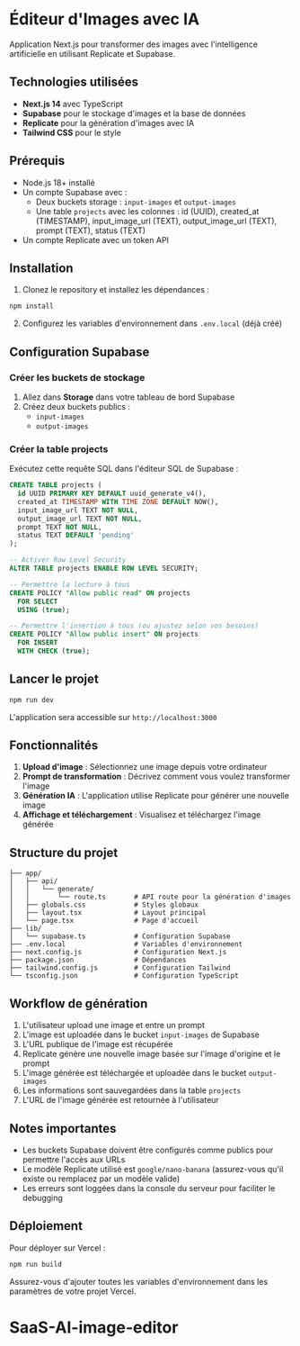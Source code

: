 # Éditeur d'Images avec IA

Application Next.js pour transformer des images avec l'intelligence artificielle en utilisant Replicate et Supabase.

## Technologies utilisées

- **Next.js 14** avec TypeScript
- **Supabase** pour le stockage d'images et la base de données
- **Replicate** pour la génération d'images avec IA
- **Tailwind CSS** pour le style

## Prérequis

- Node.js 18+ installé
- Un compte Supabase avec :
  - Deux buckets storage : `input-images` et `output-images`
  - Une table `projects` avec les colonnes : id (UUID), created_at (TIMESTAMP), input_image_url (TEXT), output_image_url (TEXT), prompt (TEXT), status (TEXT)
- Un compte Replicate avec un token API

## Installation

1. Clonez le repository et installez les dépendances :

```bash
npm install
```

2. Configurez les variables d'environnement dans `.env.local` (déjà créé)

## Configuration Supabase

### Créer les buckets de stockage

1. Allez dans **Storage** dans votre tableau de bord Supabase
2. Créez deux buckets publics :
   - `input-images`
   - `output-images`

### Créer la table projects

Exécutez cette requête SQL dans l'éditeur SQL de Supabase :

```sql
CREATE TABLE projects (
  id UUID PRIMARY KEY DEFAULT uuid_generate_v4(),
  created_at TIMESTAMP WITH TIME ZONE DEFAULT NOW(),
  input_image_url TEXT NOT NULL,
  output_image_url TEXT NOT NULL,
  prompt TEXT NOT NULL,
  status TEXT DEFAULT 'pending'
);

-- Activer Row Level Security
ALTER TABLE projects ENABLE ROW LEVEL SECURITY;

-- Permettre la lecture à tous
CREATE POLICY "Allow public read" ON projects
  FOR SELECT
  USING (true);

-- Permettre l'insertion à tous (ou ajustez selon vos besoins)
CREATE POLICY "Allow public insert" ON projects
  FOR INSERT
  WITH CHECK (true);
```

## Lancer le projet

```bash
npm run dev
```

L'application sera accessible sur `http://localhost:3000`

## Fonctionnalités

1. **Upload d'image** : Sélectionnez une image depuis votre ordinateur
2. **Prompt de transformation** : Décrivez comment vous voulez transformer l'image
3. **Génération IA** : L'application utilise Replicate pour générer une nouvelle image
4. **Affichage et téléchargement** : Visualisez et téléchargez l'image générée

## Structure du projet

```
├── app/
│   ├── api/
│   │   └── generate/
│   │       └── route.ts       # API route pour la génération d'images
│   ├── globals.css            # Styles globaux
│   ├── layout.tsx             # Layout principal
│   └── page.tsx               # Page d'accueil
├── lib/
│   └── supabase.ts            # Configuration Supabase
├── .env.local                 # Variables d'environnement
├── next.config.js             # Configuration Next.js
├── package.json               # Dépendances
├── tailwind.config.js         # Configuration Tailwind
└── tsconfig.json              # Configuration TypeScript
```

## Workflow de génération

1. L'utilisateur upload une image et entre un prompt
2. L'image est uploadée dans le bucket `input-images` de Supabase
3. L'URL publique de l'image est récupérée
4. Replicate génère une nouvelle image basée sur l'image d'origine et le prompt
5. L'image générée est téléchargée et uploadée dans le bucket `output-images`
6. Les informations sont sauvegardées dans la table `projects`
7. L'URL de l'image générée est retournée à l'utilisateur

## Notes importantes

- Les buckets Supabase doivent être configurés comme publics pour permettre l'accès aux URLs
- Le modèle Replicate utilisé est `google/nano-banana` (assurez-vous qu'il existe ou remplacez par un modèle valide)
- Les erreurs sont loggées dans la console du serveur pour faciliter le debugging

## Déploiement

Pour déployer sur Vercel :

```bash
npm run build
```

Assurez-vous d'ajouter toutes les variables d'environnement dans les paramètres de votre projet Vercel.
# SaaS-AI-image-editor

